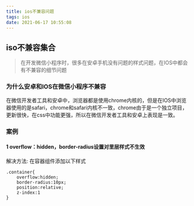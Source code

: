 ```yaml
---
title: ios不兼容问题
tags: ios
date: 2021-06-17 10:55:08
---
```



##  iso不兼容集合

> 在开发微信小程序时，很多在安卓手机没有问题的样式问题，在IOS中都会有不兼容的细节问题

### 为什么安卓和IOS在微信小程序不兼容

在微信开发者工具和安卓中，浏览器都是使用chrome内核的，但是在IOS中浏览器使用的是safari，chrome和safari内核不一致，chrome由于是一个独立项目，更新很快，在css中功能更强，所以在微信开发者工具和安卓上表现是一致。

### 案例

#### 1 overflow：hidden，border-radius设置对里层样式不生效

解决方法: 在容器组件添加以下样式

```
.container{
    overflow:hidden;
    border-radius:10px;
    position:relative;
    z-index:1
}
```

